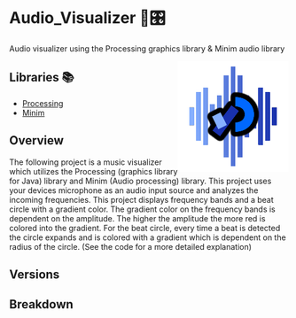 # Audio_Visualizer 🎵🎛️
Audio visualizer using the Processing graphics library &amp; Minim audio library

<p> 
    <img align='Right' src="https://github.com/Raziz1/Audio_Visualizer/blob/main/images/Visualizer_Logo.png? raw=true" >
</p> 

## Libraries 📚
* [Processing](https://processing.org/)
* [Minim](https://code.compartmental.net/tools/minim/)

## Overview
The following project is a music visualizer which utilizes the Processing (graphics library for Java) library and Minim (Audio processing) library. This project uses your devices microphone as an audio input source and analyzes the incoming frequencies. This project displays frequency bands and a beat circle with a gradient color. The gradient color on the frequency bands is dependent on the amplitude. The higher the amplitude the more red is colored into the gradient. For the beat circle, every time a beat is detected the circle expands and is colored with a gradient which is dependent on the radius of the circle. (See the code for a more detailed explanation)

## Versions

## Breakdown

